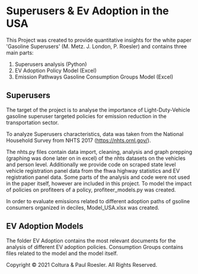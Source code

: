 # Superusers & Ev Adoption in the USA
This Project was created to provide quantitative insights for the white paper 'Gasoline Superusers' (M. Metz. J. London, P. Roesler) and contains three main parts:
1) Superusers analysis (Python)
2) EV Adoption Policy Model (Excel)
3) Emission Pathways Gasoline Consumption Groups Model (Excel)


## Superusers
The target of the project is to analyse the importance of Light-Duty-Vehicle gasoline superuser targeted policies for emission reduction in the transportation sector.

To analyze Superusers characteristics, data was taken from the National Household Survey from NHTS 2017 (https://nhts.ornl.gov/).

The nhts.py files contain data import, cleaning, analysis and graph prepping (graphing was done later on in excel) of the nhts datasets on the vehicles and person level.
Additionally we provide code on scraped state level vehicle registration panel data from the fhwa highway statistics and EV registration panel data. 
Some parts of the analysis and code were not used in the paper itself, however are included in this project.
To model the impact of policies on profiteers of a policy, profiteer_models.py was created.

In order to evaluate emissions related to different adoption paths of gsoline consumers organized in deciles, Model_USA.xlsx was created.


## EV Adoption Models
The folder EV Adoption contains the most relevant documents for the analysis of different EV adoption policies. Consumption Groups contains files related to the model and the model itself. 



Copyright © 2021 Coltura & Paul Roesler. All Rights Reserved.
